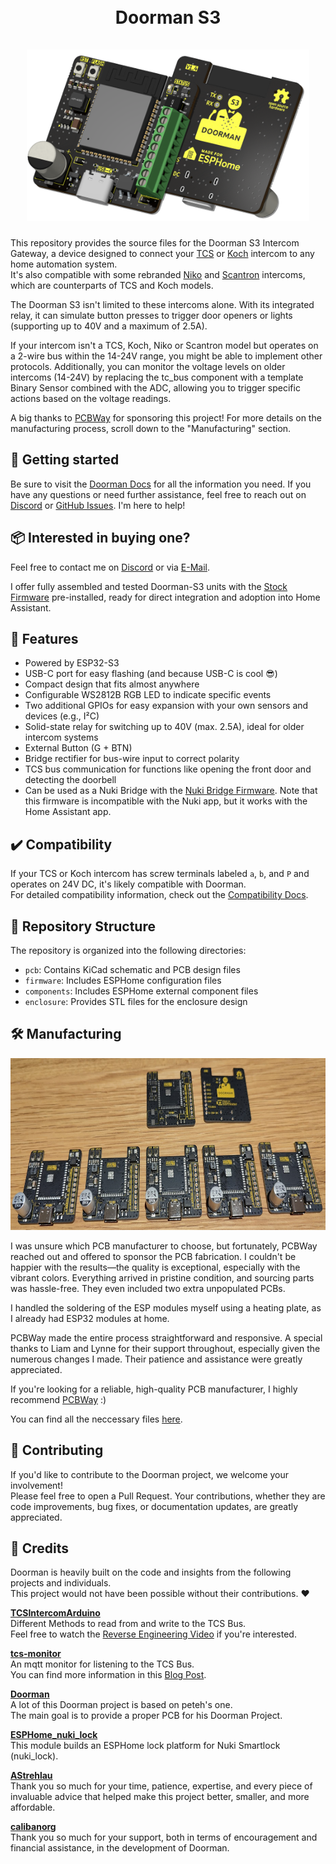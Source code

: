 <h1 align="center">
    <br>
    Doorman S3
    <br>
    <br>
    <img src=".github/images/title_dark.png" alt="Doorman S3" height="275">
    <br>
</h1>

This repository provides the source files for the Doorman S3 Intercom Gateway, a device designed to connect your [TCS](https://www.tcsag.de/) or [Koch](https://www.kochag.ch/) intercom to any home automation system.\
It's also compatible with some rebranded [Niko](https://www.niko.eu/) and [Scantron](https://scantron.dk/) intercoms, which are counterparts of TCS and Koch models.

The Doorman S3 isn't limited to these intercoms alone. With its integrated relay, it can simulate button presses to trigger door openers or lights (supporting up to 40V and a maximum of 2.5A).

If your intercom isn't a TCS, Koch, Niko or Scantron model but operates on a 2-wire bus within the 14-24V range, you might be able to implement other protocols. Additionally, you can monitor the voltage levels on older intercoms (14-24V) by replacing the tc_bus component with a template Binary Sensor combined with the ADC, allowing you to trigger specific actions based on the voltage readings.

A big thanks to [PCBWay](https://pcbway.com) for sponsoring this project!
For more details on the manufacturing process, scroll down to the "Manufacturing" section.

## 🚀 Getting started

Be sure to visit the [Doorman Docs](https://doorman.azon.ai/) for all the information you need. If you have any questions or need further assistance, feel free to reach out on [Discord](https://discord.gg/t2d34dvmBf) or [GitHub Issues](https://github.com/AzonInc/Doorman/issues). I'm here to help!

## 📦 Interested in buying one?

Feel free to contact me on [Discord](https://discord.gg/t2d34dvmBf) or via [E-Mail](mailto:flo@azon.ai?subject=Doorman).

I offer fully assembled and tested Doorman-S3 units with the [Stock Firmware](firmware/stock-firmware) pre-installed, ready for direct integration and adoption into Home Assistant.

## 🤖 Features

- Powered by ESP32-S3
- USB-C port for easy flashing (and because USB-C is cool 😎)
- Compact design that fits almost anywhere
- Configurable WS2812B RGB LED to indicate specific events
- Two additional GPIOs for easy expansion with your own sensors and devices (e.g., I²C)
- Solid-state relay for switching up to 40V (max. 2.5A), ideal for older intercom systems
- External Button (G + BTN)
- Bridge rectifier for bus-wire input to correct polarity
- TCS bus communication for functions like opening the front door and detecting the doorbell
- Can be used as a Nuki Bridge with the [Nuki Bridge Firmware](https://doorman.azon.ai/firmware/nuki-bridge-firmware). Note that this firmware is incompatible with the Nuki app, but it works with the Home Assistant app.

## ✔️ Compatibility

If your TCS or Koch intercom has screw terminals labeled `a`, `b`, and `P` and operates on 24V DC, it's likely compatible with Doorman.\
For detailed compatibility information, check out the [Compatibility Docs](https://doorman.azon.ai/guide/hardware-compatibility).

## 🚩 Repository Structure

The repository is organized into the following directories:

- `pcb`: Contains KiCad schematic and PCB design files
- `firmware`: Includes ESPHome configuration files
- `components`: Includes ESPHome external component files
- `enclosure`: Provides STL files for the enclosure design

## 🛠️ Manufacturing

<img src=".github/images/pcbway_delivery.png" alt="PCBWay Delivery" height="275">

I was unsure which PCB manufacturer to choose, but fortunately, PCBWay reached out and offered to sponsor the PCB fabrication. I couldn't be happier with the results—the quality is exceptional, especially with the vibrant colors. Everything arrived in pristine condition, and sourcing parts was hassle-free. They even included two extra unpopulated PCBs.

I handled the soldering of the ESP modules myself using a heating plate, as I already had ESP32 modules at home.

PCBWay made the entire process straightforward and responsive. A special thanks to Liam and Lynne for their support throughout, especially given the numerous changes I made. Their patience and assistance were greatly appreciated.

If you're looking for a reliable, high-quality PCB manufacturer, I highly recommend [PCBWay](https://pcbway.com) :)

You can find all the neccessary files [here](https://github.com/AzonInc/doorman/tree/master/pcb).

## 🙌 Contributing
If you'd like to contribute to the Doorman project, we welcome your involvement!\
Please feel free to open a Pull Request. Your contributions, whether they are code improvements, bug fixes, or documentation updates, are greatly appreciated.

## 📜 Credits

Doorman is heavily built on the code and insights from the following projects and individuals.\
This project would not have been possible without their contributions. ❤️

**[TCSIntercomArduino](https://github.com/atc1441/TCSintercomArduino)**\
Different Methods to read from and write to the TCS Bus.\
Feel free to watch the [Reverse Engineering Video](https://www.youtube.com/watch?v=xFLoauqj9yA) if you're interested.

**[tcs-monitor](https://github.com/Syralist/tcs-monitor)**\
An mqtt monitor for listening to the TCS Bus.\
You can find more information in this [Blog Post](https://blog.syralist.de/posts/smarthome/klingel/).

**[Doorman](https://github.com/peteh/doorman)**\
A lot of this Doorman project is based on peteh's one.\
The main goal is to provide a proper PCB for his Doorman Project.

**[ESPHome_nuki_lock](https://github.com/uriyacovy/ESPHome_nuki_lock)**\
This module builds an ESPHome lock platform for Nuki Smartlock (nuki_lock).

**[AStrehlau](https://github.com/AStrehlau)**\
Thank you so much for your time, patience, expertise, and every piece of invaluable advice that helped make this project better, smaller, and more affordable.

**[calibanorg](https://github.com/calibanorg)**\
Thank you so much for your support, both in terms of encouragement and financial assistance, in the development of Doorman.